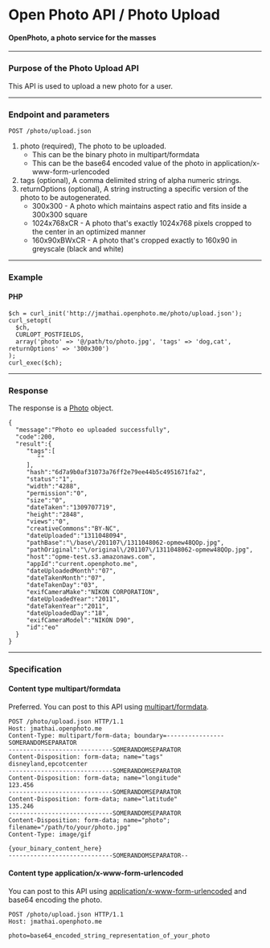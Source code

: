 Open Photo API / Photo Upload
=======================
#### OpenPhoto, a photo service for the masses

----------------------------------------

### Purpose of the Photo Upload API

This API is used to upload a new photo for a user. 

----------------------------------------

### Endpoint and parameters

    POST /photo/upload.json

1.  photo (required), The photo to be uploaded.
    * This can be the binary photo in multipart/formdata
    * This can be the base64 encoded value of the photo in application/x-www-form-urlencoded
1.  tags (optional), A comma delimited string of alpha numeric strings.
1.  returnOptions (optional), A string instructing a specific version of the photo to be autogenerated.
    * 300x300 - A photo which maintains aspect ratio and fits inside a 300x300 square
    * 1024x768xCR - A photo that's exactly 1024x768 pixels cropped to the center in an optimized manner
    * 160x90xBWxCR - A photo that's cropped exactly to 160x90 in greyscale (black and white)

----------------------------------------

### Example

#### PHP

    $ch = curl_init('http://jmathai.openphoto.me/photo/upload.json');
    curl_setopt(
      $ch, 
      CURLOPT_POSTFIELDS, 
      array('photo' => '@/path/to/photo.jpg', 'tags' => 'dog,cat', returnOptions' => '300x300')
    );
    curl_exec($ch);

----------------------------------------

### Response

The response is a [Photo][Photo] object.

    {
      "message":"Photo eo uploaded successfully",
      "code":200,
      "result":{
         "tags":[
            ""
         ],
         "hash":"6d7a9b0af31073a76ff2e79ee44b5c4951671fa2",
         "status":"1",
         "width":"4288",
         "permission":"0",
         "size":"0",
         "dateTaken":"1309707719",
         "height":"2848",
         "views":"0",
         "creativeCommons":"BY-NC",
         "dateUploaded":"1311048094",
         "pathBase":"\/base\/201107\/1311048062-opmew48QOp.jpg",
         "pathOriginal":"\/original\/201107\/1311048062-opmew48QOp.jpg",
         "host":"opme-test.s3.amazonaws.com",
         "appId":"current.openphoto.me",
         "dateUploadedMonth":"07",
         "dateTakenMonth":"07",
         "dateTakenDay":"03",
         "exifCameraMake":"NIKON CORPORATION",
         "dateUploadedYear":"2011",
         "dateTakenYear":"2011",
         "dateUploadedDay":"18",
         "exifCameraModel":"NIKON D90",
         "id":"eo"
      }
    }

----------------------------------------

### Specification

#### Content type multipart/formdata

Preferred. You can post to this API using [multipart/formdata][multipart].

    POST /photo/upload.json HTTP/1.1
    Host: jmathai.openphoto.me
    Content-Type: multipart/form-data; boundary=----------------SOMERANDOMSEPARATOR    
    -----------------------------SOMERANDOMSEPARATOR
    Content-Disposition: form-data; name="tags"
    disneyland,epcotcenter
    -----------------------------SOMERANDOMSEPARATOR
    Content-Disposition: form-data; name="longitude"
    123.456
    -----------------------------SOMERANDOMSEPARATOR
    Content-Disposition: form-data; name="latitude"
    135.246
    -----------------------------SOMERANDOMSEPARATOR
    Content-Disposition: form-data; name="photo";
    filename="/path/to/your/photo.jpg"
    Content-Type: image/gif

    {your_binary_content_here}
    -----------------------------SOMERANDOMSEPARATOR--

#### Content type application/x-www-form-urlencoded

You can post to this API using [application/x-www-form-urlencoded][urlencoded] and base64 encoding the photo.


    POST /photo/upload.json HTTP/1.1
    Host: jmathai.openphoto.me

    photo=base64_encoded_string_representation_of_your_photo

[multipart]: http://www.w3.org/TR/html4/interact/forms.html#h-17.13.4.2
[urlencoded]: http://www.w3.org/TR/html4/interact/forms.html#h-17.13.4.1
[Photo]: https://github.com/openphoto/frontend/blob/master/documentation/schemas/Photo.markdown
